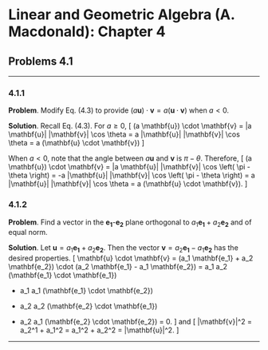 Linear and Geometric Algebra (A. Macdonald): Chapter 4
======================================================

## Problems 4.1
-------------------------------------------------------------------------------

### 4.1.1

__Problem__. Modify Eq. (4.3) to provide
$(a \mathbf{u}) \cdot \mathbf{v} = a (\mathbf{u} \cdot \mathbf{v})$ when
$a < 0$.

__Solution__. Recall Eq. (4.3). For $a \ge 0$,
\[
(a \mathbf{u}) \cdot \mathbf{v}
= |a \mathbf{u}| |\mathbf{v}| \cos \theta
= a |\mathbf{u}| |\mathbf{v}| \cos \theta
= a (\mathbf{u} \cdot \mathbf{v})
\]

When $a < 0$, note that the angle between $a \mathbf{u}$ and $\mathbf{v}$
is $\pi - \theta$. Therefore,
\[
(a \mathbf{u}) \cdot \mathbf{v}
= |a \mathbf{u}| |\mathbf{v}| \cos \left( \pi - \theta \right)
= -a |\mathbf{u}| |\mathbf{v}| \cos \left( \pi - \theta \right)
= a |\mathbf{u}| |\mathbf{v}| \cos \theta
= a (\mathbf{u} \cdot \mathbf{v}).
\]

### 4.1.2

__Problem__. Find a vector in the $\mathbf{e_1}$-$\mathbf{e_2}$ plane
orthogonal to $a_1 \mathbf{e_1} + a_2 \mathbf{e_2}$ and of equal norm.

__Solution__. Let $\mathbf{u} = a_1 \mathbf{e_1} + a_2 \mathbf{e_2}$. Then
the vector $\mathbf{v} = a_2 \mathbf{e_1} - a_1 \mathbf{e_2}$ has the desired
properties.
\[
\mathbf{u} \cdot \mathbf{v}
= (a_1 \mathbf{e_1} + a_2 \mathbf{e_2}) \cdot
  (a_2 \mathbf{e_1} - a_1 \mathbf{e_2})
=   a_1 a_2 (\mathbf{e_1} \cdot \mathbf{e_1})
  - a_1 a_1 (\mathbf{e_1} \cdot \mathbf{e_2})
  + a_2 a_2 (\mathbf{e_2} \cdot \mathbf{e_1})
  - a_2 a_1 (\mathbf{e_2} \cdot \mathbf{e_2})
= 0.
\]
and
\[
|\mathbf{v}|^2 = a_2^1 + a_1^2 = a_1^2 + a_2^2 = |\mathbf{u}|^2.
\]

-------------------------------------------------------------------------------
